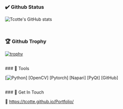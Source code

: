 <!-- ### Hi there 👋 -->

<!--
**tcotte/tcotte** is a ✨ _special_ ✨ repository because its `README.md` (this file) appears on your GitHub profile.

Here are some ideas to get you started:

- 🔭 I’m currently working on ...
- 🌱 I’m currently learning ...
- 👯 I’m looking to collaborate on ...
- 🤔 I’m looking for help with ...
- 💬 Ask me about ...
- 📫 How to reach me: ...
- 😄 Pronouns: ...
- ⚡ Fun fact: ...
-->

### ✔️ Github Status

![Tcotte's GitHub stats](https://github-readme-stats.vercel.app/api?username=tcotte&show_icons=true&theme=merko)

<br/>

 ### 🏆 Github Trophy
[![trophy](https://github-profile-trophy.vercel.app/?username=tcotte&row=1&column=3&theme=onedark)](https://github.com/tcotte/github-profile-trophy)

<br/>
### 🔨 Tools

[<img src="https://camo.githubusercontent.com/fec461a70436d2fe60330bad2204fd320557bdf21ac9877d6b3c04155c859a8b/68747470733a2f2f696d672e736869656c64732e696f2f62616467652f2d507974686f6e2d626c61636b3f7374796c653d666c6174266c6f676f3d707974686f6e266c696e6b3d68747470733a2f2f6769746875622e636f6d2f73696575776531" alt="Python" data-canonical-src="https://img.shields.io/badge/-Python-black?style=flat&amp;logo=python&amp;link=https://github.com/sieuwe1" style="max-width: 100%;">] [OpenCV] [Pytorch] [Napari] [PyQt] [GitHub]

<br/>
### 💬 Get In Touch

🚀 https://tcotte.github.io/Portfolio/
